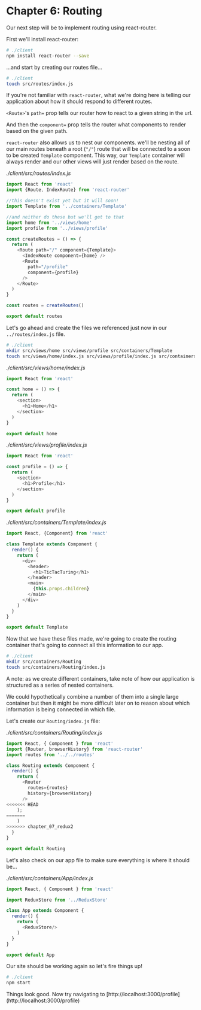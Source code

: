 # Chapter 6: Routing

Our next step will be to implement routing using react-router.

First we'll install react-router:

```bash
# ./client
npm install react-router --save
```

...and start by creating our routes file...

```bash
# ./client
touch src/routes/index.js
```

If you're not familiar with `react-router`, what we're doing here is telling our application about how it should respond to different routes.

`<Route>`'s `path=` prop tells our router how to react to a given string in the url.

And then the `component=` prop tells the router what components to render based on the given path.

`react-router` also allows us to nest our components. we'll be nesting all of our main routes beneath a root (`"/"`) route that will be connected to a soon to be created `Template` component. This way, our `Template` container will always render and our other views will just render based on the route.

*./client/src/routes/_index.js_*
```javascript
import React from 'react'
import {Route, IndexRoute} from 'react-router'

//this doesn't exist yet but it will soon!
import Template from '../containers/Template'

//and neither do these but we'll get to that
import home from '../views/home'
import profile from '../views/profile'

const createRoutes = () => {
  return (
    <Route path="/" component={Template}>
      <IndexRoute component={home} />
      <Route
        path="/profile"
        component={profile}
      />
    </Route>
  )
}

const routes = createRoutes()

export default routes

```

Let's go ahead and create the files we referenced just now in our `../routes/index.js` file.

```bash
# ./client
mkdir src/views/home src/views/profile src/containers/Template
touch src/views/home/index.js src/views/profile/index.js src/containers/Template/index.js
```

*./client/src/views/home/_index.js_*
```javascript
import React from 'react'

const home = () => {
  return (
    <section>
      <h1>Home</h1>
    </section>
  )
}

export default home
```

*./client/src/views/profile/_index.js_*
```javascript
import React from 'react'

const profile = () => {
  return (
    <section>
      <h1>Profile</h1>
    </section>
  )
}

export default profile
```

*./client/src/containers/Template/_index.js_*
```javascript
import React, {Component} from 'react'

class Template extends Component {
  render() {
    return (
      <div>
        <header>
          <h1>TicTacTuring</h1>
        </header>
        <main>
          {this.props.children}
        </main>
      </div>
    )
  }
}

export default Template
```

Now that we have these files made, we're going to create the routing container that's going to connect all this information to our app.

```bash
# ./client
mkdir src/containers/Routing
touch src/containers/Routing/index.js
```

A note: as we create different containers, take note of how our application is structured as a series of nested containers.

We could hypothetically combine a number of them into a single large container but then it might be more difficult later on to reason about which information is being connected in which file.

Let's create our `Routing/index.js` file:

*./client/src/containers/Routing/_index.js_*
```javascript
import React, { Component } from 'react'
import {Router, browserHistory} from 'react-router'
import routes from '../../routes'

class Routing extends Component {
  render() {
    return (
      <Router
        routes={routes}
        history={browserHistory}
      />
<<<<<<< HEAD
    );
=======
    )
>>>>>>> chapter_07_redux2
  }
}

export default Routing
```

Let's also check on our app file to make sure everything is where it should be...

*./client/src/containers/App/_index.js_*
```javascript
import React, { Component } from 'react'

import ReduxStore from '../ReduxStore'

class App extends Component {
  render() {
    return (
      <ReduxStore/>
    )
  }
}

export default App

```

Our site should be working again so let's fire things up!

```bash
# ./client
npm start
```

Things look good. Now try navigating to [http://localhost:3000/profile] (http://localhost:3000/profile)
